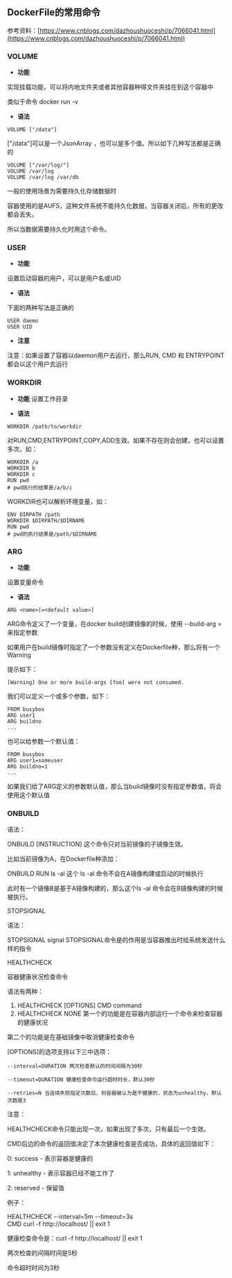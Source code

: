 ## DockerFile的常用命令

参考资料：[https://www.cnblogs.com/dazhoushuoceshi/p/7066041.html](https://www.cnblogs.com/dazhoushuoceshi/p/7066041.html)

### VOLUME

* **功能**

实现挂载功能，可以将内地文件夹或者其他容器种得文件夹挂在到这个容器中

类似于命令 docker run -v

* **语法**

```
VOLUME ["/data"]
``` 

\["/data"\]可以是一个JsonArray ，也可以是多个值。所以如下几种写法都是正确的

```
VOLUME ["/var/log/"]
VOLUME /var/log
VOLUME /var/log /var/db
```

一般的使用场景为需要持久化存储数据时

容器使用的是AUFS，这种文件系统不能持久化数据，当容器关闭后，所有的更改都会丢失。

所以当数据需要持久化时用这个命令。

### USER

* **功能**

设置启动容器的用户，可以是用户名或UID

* **语法**

下面的两种写法是正确的

```
USER daemo
USER UID
```

* **注意**

注意：如果设置了容器以daemon用户去运行，那么RUN, CMD 和 ENTRYPOINT 都会以这个用户去运行

### WORKDIR

* **功能**
设置工作目录

* **语法**

```
WORKDIR /path/to/workdir
```

对RUN,CMD,ENTRYPOINT,COPY,ADD生效。如果不存在则会创建，也可以设置多次。如：

```
WORKDIR /a
WORKDIR b
WORKDIR c
RUN pwd
# pwd执行的结果是/a/b/c
```

WORKDIR也可以解析环境变量，如：

```
ENV DIRPATH /path
WORKDIR $DIRPATH/$DIRNAME
RUN pwd
# pwd的执行结果是/path/$DIRNAME
```
 
### ARG

* **功能**

设置变量命令

* **语法**

```
ARG <name>[=<default value>]
```

ARG命令定义了一个变量，在docker build创建镜像的时候，使用 --build-arg <varname>=<value>来指定参数

如果用户在build镜像时指定了一个参数没有定义在Dockerfile种，那么将有一个Warning

提示如下：

```
[Warning] One or more build-args [foo] were not consumed.
``` 

我们可以定义一个或多个参数，如下：

```
FROM busybox
ARG user1
ARG buildno
...
```

也可以给参数一个默认值：

```
FROM busybox
ARG user1=someuser
ARG buildno=1
...
```

如果我们给了ARG定义的参数默认值，那么当build镜像时没有指定参数值，将会使用这个默认值

### ONBUILD

语法：

ONBUILD [INSTRUCTION]
这个命令只对当前镜像的子镜像生效。

比如当前镜像为A，在Dockerfile种添加：

ONBUILD RUN ls -al
这个 ls -al 命令不会在A镜像构建或启动的时候执行

 

此时有一个镜像B是基于A镜像构建的，那么这个ls -al 命令会在B镜像构建的时候被执行。

 

 

STOPSIGNAL

语法：

STOPSIGNAL signal
STOPSIGNAL命令是的作用是当容器推出时给系统发送什么样的指令

 

 

HEALTHCHECK

 容器健康状况检查命令

语法有两种：

1. HEALTHCHECK [OPTIONS] CMD command
2. HEALTHCHECK NONE
第一个的功能是在容器内部运行一个命令来检查容器的健康状况

第二个的功能是在基础镜像中取消健康检查命令

 

[OPTIONS]的选项支持以下三中选项：

    --interval=DURATION 两次检查默认的时间间隔为30秒

    --timeout=DURATION 健康检查命令运行超时时长，默认30秒

    --retries=N 当连续失败指定次数后，则容器被认为是不健康的，状态为unhealthy，默认次数是3

    

注意：

HEALTHCHECK命令只能出现一次，如果出现了多次，只有最后一个生效。

 

CMD后边的命令的返回值决定了本次健康检查是否成功，具体的返回值如下：

0: success - 表示容器是健康的

1: unhealthy - 表示容器已经不能工作了

2: reserved - 保留值

 

例子：

HEALTHCHECK --interval=5m --timeout=3s \
CMD curl -f http://localhost/ || exit 1
  

健康检查命令是：curl -f http://localhost/ || exit 1

两次检查的间隔时间是5秒

命令超时时间为3秒


